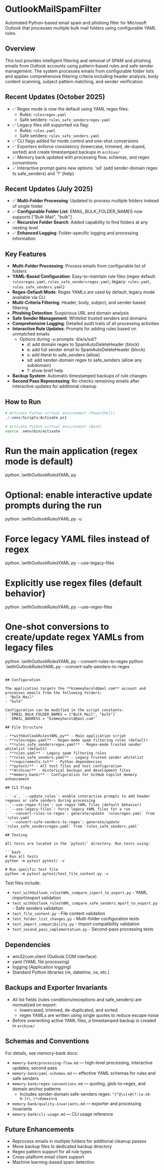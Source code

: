 # OutlookMailSpamFilter

Automated Python-based email spam and phishing filter for Microsoft Outlook that processes multiple bulk mail folders using configurable YAML rules.

## Overview

This tool provides intelligent filtering and removal of SPAM and phishing emails from Outlook accounts using pattern-based rules and safe sender management. The system processes emails from configurable folder lists and applies comprehensive filtering criteria including header analysis, body content scanning, subject pattern matching, and sender verification.

## Recent Updates (October 2025)

- ✅ Regex mode is now the default using YAML regex files:
	- Rules: `rulesregex.yaml`
	- Safe senders: `rules_safe_sendersregex.yaml`
- ✅ Legacy files still supported via flag:
	- Rules: `rules.yaml`
	- Safe senders: `rules_safe_senders.yaml`
- ✅ CLI flags added for mode control and one-shot conversions
- ✅ Exporters enforce consistency (lowercase, trimmed, de-duped, sorted) and create timestamped backups in `archive/`
- ✅ Memory bank updated with processing flow, schemas, and regex conventions
- ✅ Interactive prompt gains new options: 'sd' (add sender-domain regex to safe_senders) and '?' (help)

## Recent Updates (July 2025)

- ✅ **Multi-Folder Processing**: Updated to process multiple folders instead of single folder
- ✅ **Configurable Folder List**: EMAIL_BULK_FOLDER_NAMES now supports ["Bulk Mail", "bulk"]
- ✅ **Recursive Folder Search**: Added capability to find folders at any nesting level
- ✅ **Enhanced Logging**: Folder-specific logging and processing information

## Key Features

- **Multi-Folder Processing**: Process emails from configurable list of folders
- **YAML-Based Configuration**: Easy-to-maintain rule files (regex default: `rulesregex.yaml`, `rules_safe_sendersregex.yaml`; legacy: `rules.yaml`, `rules_safe_senders.yaml`)
- **Regex-Default Mode**: Regex YAMLs are used by default; legacy mode available via CLI
- **Multi-Criteria Filtering**: Header, body, subject, and sender-based filtering
- **Phishing Detection**: Suspicious URL and domain analysis
- **Safe Sender Management**: Whitelist trusted senders and domains
- **Comprehensive Logging**: Detailed audit trails of all processing activities
- **Interactive Rule Updates**: Prompts for adding rules based on unmatched emails
	- Options during -u prompts: d/e/s/sd/?
		- d: add domain regex to SpamAutoDeleteHeader (block)
		- e: add full sender email to SpamAutoDeleteHeader (block)
		- s: add literal to safe_senders (allow)
		- sd: add sender-domain regex to safe_senders (allow any subdomain)
		- ?: show brief help
- **Backup System**: Automatic timestamped backups of rule changes
- **Second Pass Reprocessing**: Re-checks remaining emails after interactive updates for additional cleanup

## How to Run

```powershell
# Activate Python virtual environment (PowerShell)
./.venv/Scripts/Activate.ps1
```
```bash
# Activate Python virtual environment (Bash)
source .venv/bin/activate
```
# Run the main application (regex mode is default)
python .\withOutlookRulesYAML.py

# Optional: enable interactive update prompts during the run
python .\withOutlookRulesYAML.py -u

# Force legacy YAML files instead of regex
python .\withOutlookRulesYAML.py --use-legacy-files

# Explicitly use regex files (default behavior)
python .\withOutlookRulesYAML.py --use-regex-files

# One-shot conversions to create/update regex YAMLs from legacy files
python .\withOutlookRulesYAML.py --convert-rules-to-regex
python .\withOutlookRulesYAML.py --convert-safe-senders-to-regex
```

## Configuration

The application targets the **kimmeyharold@aol.com** account and processes emails from the following folders:
- "Bulk Mail"
- "bulk"

Configuration can be modified in the script constants:
- `EMAIL_BULK_FOLDER_NAMES = ["Bulk Mail", "bulk"]`
- `EMAIL_ADDRESS = "kimmeyharold@aol.com"`

## File Structure

- **withOutlookRulesYAML.py** - Main application script
- **rulesregex.yaml** - Regex-mode spam filtering rules (default)
- **rules_safe_sendersregex.yaml** - Regex-mode trusted sender whitelist (default)
- **rules.yaml** - Legacy spam filtering rules
- **rules_safe_senders.yaml** - Legacy trusted sender whitelist
- **requirements.txt** - Python dependencies
- **pytest/** - All test files and test configuration
- **Archive/** - Historical backups and development files
- **memory-bank/** - Configuration for GitHub Copilot memory enhancement

## CLI Flags

- `-u`, `--update_rules`: enable interactive prompts to add header regexes or safe senders during processing
- `--use-regex-files`: use regex YAML files (default behavior)
- `--use-legacy-files`: force legacy YAML files for a run
- `--convert-rules-to-regex`: generate/update `rulesregex.yaml` from `rules.yaml`
- `--convert-safe-senders-to-regex`: generate/update `rules_safe_sendersregex.yaml` from `rules_safe_senders.yaml`

## Testing

All tests are located in the `pytest/` directory. Run tests using:

```bash
# Run all tests
python -m pytest pytest/ -v

# Run specific test file
python -m pytest pytest/test_file_content.py -v
```

Test files include:
- `test_withOutlook_rulesYAML_compare_inport_to_export.py` - YAML import/export validation
- `test_withOutlook_rulesYAML_compare_safe_senders_mport_to_export.py` - Safe senders validation
- `test_file_content.py` - File content validation
- `test_folder_list_changes.py` - Multi-folder configuration tests
- `test_import_compatibility.py` - Import compatibility validation
- `test_second_pass_implementation.py` - Second-pass processing tests

## Dependencies

- win32com.client (Outlook COM interface)
- yaml (YAML file processing)
- logging (Application logging)
- Standard Python libraries (re, datetime, os, etc.)

## Backups and Exporter Invariants

- All list fields (rules conditions/exceptions and safe_senders) are normalized on export:
	- lowercased, trimmed, de-duplicated, and sorted
	- regex YAMLs are written using single quotes to reduce escape noise
- Before overwriting active YAML files, a timestamped backup is created in `archive/`

## Schemas and Conventions

For details, see memory-bank docs:
- `memory-bank/processing-flow.md` — high-level processing, interactive updates, second pass
- `memory-bank/yaml-schemas.md` — effective YAML schemas for rules and safe senders
- `memory-bank/regex-conventions.md` — quoting, glob-to-regex, and domain anchor patterns
	- Includes sender-domain safe-senders regex: `^[^@\s]+@(?:[a-z0-9-]+\.)*<domain>$`
- `memory-bank/quality-invariants.md` — exporter and processing invariants
- `memory-bank/cli-usage.md` — CLI usage reference

## Future Enhancements

- Reprocess emails in multiple folders for additional cleanup passes
- Move backup files to dedicated backup directory
- Regex pattern support for all rule types
- Cross-platform email client support
- Machine learning-based spam detection

